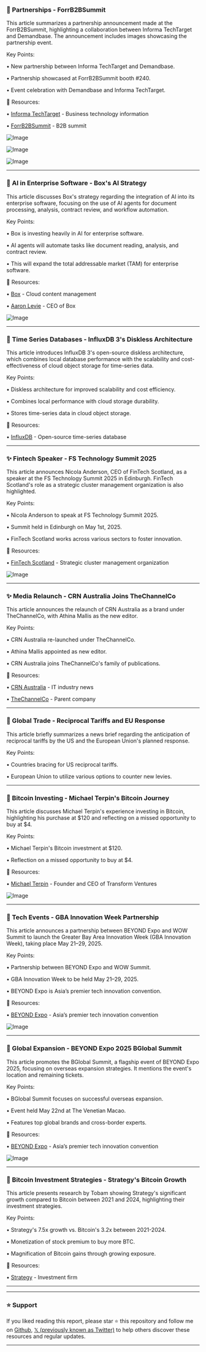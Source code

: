 ### 🚀 Partnerships - ForrB2BSummit

This article summarizes a partnership announcement made at the ForrB2BSummit, highlighting a collaboration between Informa TechTarget and Demandbase.  The announcement includes images showcasing the partnership event.

Key Points:

• New partnership between Informa TechTarget and Demandbase.


• Partnership showcased at ForrB2BSummit booth #240.


• Event celebration with Demandbase and Informa TechTarget.


🔗 Resources:

• [Informa TechTarget](https://x.com/InformaTTGT) - Business technology information


• [ForrB2BSummit](https://x.com/hashtag/ForrB2BSummit?src=hashtag_click) - B2B summit


![Image](https://pbs.twimg.com/media/GneSJinWgAAqRpw?format=jpg&name=small)

![Image](https://pbs.twimg.com/media/GneSKxFXoAAJyt0?format=jpg&name=small)

![Image](https://pbs.twimg.com/media/GneSL_RXQAA7Ndv?format=jpg&name=small)



---

### 🤖 AI in Enterprise Software - Box's AI Strategy

This article discusses Box's strategy regarding the integration of AI into its enterprise software, focusing on the use of AI agents for document processing, analysis, contract review, and workflow automation.

Key Points:

• Box is investing heavily in AI for enterprise software.


• AI agents will automate tasks like document reading, analysis, and contract review.


• This will expand the total addressable market (TAM) for enterprise software.


🔗 Resources:

• [Box](https://x.com/Box) - Cloud content management


• [Aaron Levie](https://x.com/levie) - CEO of Box


![Image](https://pbs.twimg.com/ext_tw_video_thumb/1907113609349705730/pu/img/oF_37cp8lSdyDLAR.jpg)


---

### 🤖 Time Series Databases - InfluxDB 3's Diskless Architecture

This article introduces InfluxDB 3's open-source diskless architecture, which combines local database performance with the scalability and cost-effectiveness of cloud object storage for time-series data.

Key Points:

• Diskless architecture for improved scalability and cost efficiency.


• Combines local performance with cloud storage durability.


• Stores time-series data in cloud object storage.



🔗 Resources:

• [InfluxDB](https://x.com/InfluxDB) - Open-source time-series database


---

### ✨ Fintech Speaker - FS Technology Summit 2025

This article announces Nicola Anderson, CEO of FinTech Scotland, as a speaker at the FS Technology Summit 2025 in Edinburgh.  FinTech Scotland's role as a strategic cluster management organization is also highlighted.

Key Points:

• Nicola Anderson to speak at FS Technology Summit 2025.


• Summit held in Edinburgh on May 1st, 2025.


• FinTech Scotland works across various sectors to foster innovation.


🔗 Resources:

• [FinTech Scotland](https://x.com/digitfyi) - Strategic cluster management organization


![Image](https://pbs.twimg.com/media/GndELyNXIAADivc?format=jpg&name=small)


---

### ✨ Media Relaunch - CRN Australia Joins TheChannelCo

This article announces the relaunch of CRN Australia as a brand under TheChannelCo, with Athina Mallis as the new editor.

Key Points:

• CRN Australia re-launched under TheChannelCo.


• Athina Mallis appointed as new editor.


• CRN Australia joins TheChannelCo's family of publications.



🔗 Resources:

• [CRN Australia](https://x.com/CRN) - IT industry news


• [TheChannelCo](https://x.com/TheChannelCo) - Parent company


---

### 🤖 Global Trade - Reciprocal Tariffs and EU Response

This article briefly summarizes a news brief regarding the anticipation of reciprocal tariffs by the US and the European Union's planned response.

Key Points:

• Countries bracing for US reciprocal tariffs.


• European Union to utilize various options to counter new levies.



---

### 🤖 Bitcoin Investing - Michael Terpin's Bitcoin Journey

This article discusses Michael Terpin's experience investing in Bitcoin, highlighting his purchase at $120 and reflecting on a missed opportunity to buy at $4.

Key Points:

• Michael Terpin's Bitcoin investment at $120.


• Reflection on a missed opportunity to buy at $4.


🔗 Resources:

• [Michael Terpin](https://x.com/michaelterpin) - Founder and CEO of Transform Ventures


![Image](https://pbs.twimg.com/ext_tw_video_thumb/1906984231043309569/pu/img/BYaKm5McIntfTWjs.jpg)


---

### 🚀 Tech Events - GBA Innovation Week Partnership

This article announces a partnership between BEYOND Expo and WOW Summit to launch the Greater Bay Area Innovation Week (GBA Innovation Week), taking place May 21–29, 2025.

Key Points:

• Partnership between BEYOND Expo and WOW Summit.


• GBA Innovation Week to be held May 21–29, 2025.


• BEYOND Expo is Asia’s premier tech innovation convention.


🔗 Resources:

• [BEYOND Expo](https://x.com/beyondtechexpo) - Asia’s premier tech innovation convention


![Image](https://pbs.twimg.com/media/GnA6EafbMAAVDbU?format=jpg&name=small)


---

### 🚀 Global Expansion - BEYOND Expo 2025 BGlobal Summit

This article promotes the BGlobal Summit, a flagship event of BEYOND Expo 2025, focusing on overseas expansion strategies.  It mentions the event's location and remaining tickets.

Key Points:

• BGlobal Summit focuses on successful overseas expansion.


• Event held May 22nd at The Venetian Macao.


• Features top global brands and cross-border experts.



🔗 Resources:

• [BEYOND Expo](https://x.com/beyondtechexpo) -  Asia’s premier tech innovation convention


![Image](https://pbs.twimg.com/media/GnanmlAaYAA0JKE?format=png&name=small)


---

### 🤖 Bitcoin Investment Strategies - Strategy's Bitcoin Growth

This article presents research by Tobam showing Strategy's significant growth compared to Bitcoin between 2021 and 2024, highlighting their investment strategies.

Key Points:

• Strategy's 7.5x growth vs. Bitcoin's 3.2x between 2021-2024.


• Monetization of stock premium to buy more BTC.


• Magnification of Bitcoin gains through growing exposure.



🔗 Resources:

• [Strategy](https://x.com/Strategy) - Investment firm


---


---

### ⭐️ Support

If you liked reading this report, please star ⭐️ this repository and follow me on [Github](https://github.com/Drix10), [𝕏 (previously known as Twitter)](https://x.com/DRIX_10_) to help others discover these resources and regular updates.

---